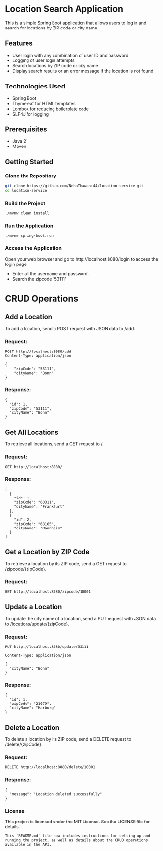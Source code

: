 # Location Search Application

This is a simple Spring Boot application that allows users to log in and search for locations by ZIP code or city name.

## Features

- User login with any combination of user ID and password
- Logging of user login attempts
- Search locations by ZIP code or city name
- Display search results or an error message if the location is not found

## Technologies Used

- Spring Boot
- Thymeleaf for HTML templates
- Lombok for reducing boilerplate code
- SLF4J for logging

## Prerequisites

- Java 21
- Maven

## Getting Started

### Clone the Repository

```sh
git clone https://github.com/NehaThawani44/location-service.git
cd location-service
```

### Build the Project

``./mvnw clean install
``
### Run the Application

``./mvnw spring-boot:run
``

### Access the Application
Open your web browser and go to http://localhost:8080/login to access the login page.
* Enter all the username and password.
* Search the zipcode '53111'

# CRUD Operations
## Add a Location
To add a location, send a POST request with JSON data to /add.

### Request:

````
POST http://localhost:8080/add
Content-Type: application/json

{
    "zipCode": "53111",
    "cityName": "Bonn"
}
````
### Response:
````
{
  "id": 1,
  "zipCode": "53111",
  "cityName": "Bonn"
}
````

## Get All Locations
To retrieve all locations, send a GET request to /.

### Request:
````
GET http://localhost:8080/
````
### Response:
````````
[
  {
    "id": 1,
    "zipCode": "60311",
    "cityName": "Frankfurt"
  },
  {
    "id": 2,
    "zipCode": "68165",
    "cityName": "Mannheim"
  }
]
````````
## Get a Location by ZIP Code
To retrieve a location by its ZIP code, send a GET request to /zipcode/{zipCode}.

### Request:
````````
GET http://localhost:8080/zipcode/10001
`````````

## Update a Location
To update the city name of a location, send a PUT request with JSON data to /locations/update/{zipCode}.

### Request:

``````
PUT http://localhost:8080/update/53111

Content-Type: application/json

{
  "cityName": "Bonn"
}

``````
### Response:
``````
{
  "id": 1,
  "zipCode": "21079",
  "cityName": "Harburg"
}
``````

## Delete a Location
To delete a location by its ZIP code, send a DELETE request to /delete/{zipCode}.

### Request:
``````
DELETE http://localhost:8080/delete/10001
``````
### Response:
````
{
  "message": "Location deleted successfully"
}
````
### License
This project is licensed under the MIT License. See the LICENSE file for details.

````
This `README.md` file now includes instructions for setting up and running the project, as well as details about the CRUD operations available in the API.
`````



